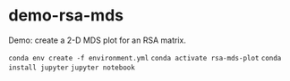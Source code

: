 # demo-rsa-mds

Demo: create a 2-D MDS plot for an RSA matrix.

`conda env create -f environment.yml`
`conda activate rsa-mds-plot`
`conda install jupyter`
`jupyter notebook`
